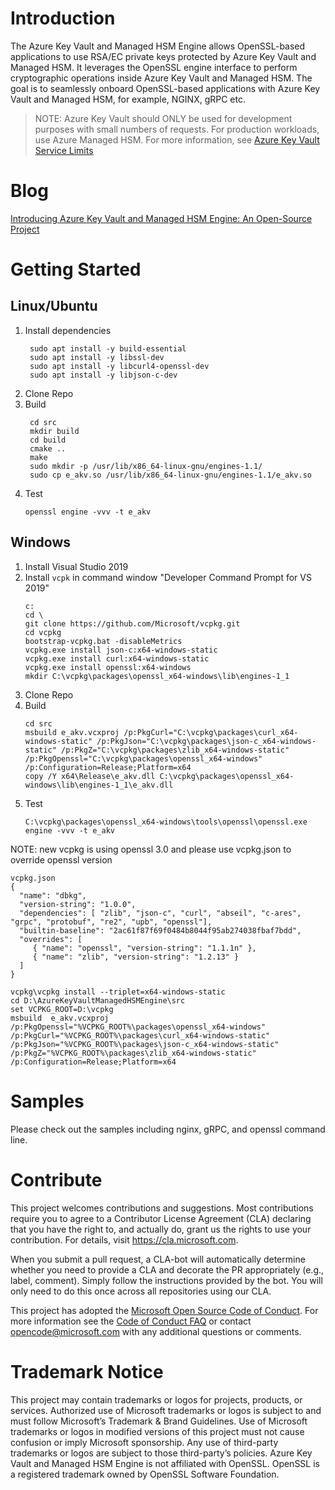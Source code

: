 # Introduction 
The Azure Key Vault and Managed HSM Engine allows OpenSSL-based applications to use RSA/EC private keys protected by Azure Key Vault and Managed HSM. It leverages the OpenSSL engine interface to perform cryptographic operations inside Azure Key Vault and Managed HSM. The goal is to seamlessly onboard OpenSSL-based applications with Azure Key Vault and Managed HSM, for example, NGINX, gRPC etc.

> NOTE: Azure Key Vault should ONLY be used for development purposes with small numbers of requests. For production workloads, use Azure Managed HSM. For more information, see [Azure Key Vault Service Limits](https://docs.microsoft.com/en-us/azure/key-vault/general/service-limits)

# Blog
[Introducing Azure Key Vault and Managed HSM Engine: An Open-Source Project](https://techcommunity.microsoft.com/t5/azure-confidential-computing/introducing-azure-key-vault-and-managed-hsm-engine-an-open/ba-p/3032273)

# Getting Started

## Linux/Ubuntu

1. Install dependencies
   ```
    sudo apt install -y build-essential
    sudo apt install -y libssl-dev
    sudo apt install -y libcurl4-openssl-dev
    sudo apt install -y libjson-c-dev
   ```
2. Clone Repo
3. Build
   ```
    cd src
    mkdir build
    cd build
    cmake ..
    make
    sudo mkdir -p /usr/lib/x86_64-linux-gnu/engines-1.1/
    sudo cp e_akv.so /usr/lib/x86_64-linux-gnu/engines-1.1/e_akv.so
   ```
4. Test
   ```
   openssl engine -vvv -t e_akv
   ```

## Windows

1. Install Visual Studio 2019
2. Install `vcpk` in command window "Developer Command Prompt for VS 2019"
    ```
    c:
    cd \
    git clone https://github.com/Microsoft/vcpkg.git
    cd vcpkg
    bootstrap-vcpkg.bat -disableMetrics
    vcpkg.exe install json-c:x64-windows-static
    vcpkg.exe install curl:x64-windows-static
    vcpkg.exe install openssl:x64-windows
    mkdir C:\vcpkg\packages\openssl_x64-windows\lib\engines-1_1
    ```
3. Clone Repo
4. Build 
   ```
   cd src
   msbuild e_akv.vcxproj /p:PkgCurl="C:\vcpkg\packages\curl_x64-windows-static" /p:PkgJson="C:\vcpkg\packages\json-c_x64-windows-static" /p:PkgZ="C:\vcpkg\packages\zlib_x64-windows-static" /p:PkgOpenssl="C:\vcpkg\packages\openssl_x64-windows" /p:Configuration=Release;Platform=x64
   copy /Y x64\Release\e_akv.dll C:\vcpkg\packages\openssl_x64-windows\lib\engines-1_1\e_akv.dll
   ```
5. Test 
   ```
   C:\vcpkg\packages\openssl_x64-windows\tools\openssl\openssl.exe engine -vvv -t e_akv
   ```
   
NOTE: new vcpkg is using openssl 3.0 and please use vcpkg.json to override openssl version
```
vcpkg.json
{ 
  "name": "dbkg", 
  "version-string": "1.0.0", 
  "dependencies": [ "zlib", "json-c", "curl", "abseil", "c-ares", "grpc", "protobuf", "re2", "upb", "openssl"],
  "builtin-baseline": "2ac61f87f69f0484b8044f95ab274038fbaf7bdd", 
  "overrides": [ 
     { "name": "openssl", "version-string": "1.1.1n" },
     { "name": "zlib", "version-string": "1.2.13" }
  ] 
} 

vcpkg\vcpkg install --triplet=x64-windows-static
cd D:\AzureKeyVaultManagedHSMEngine\src
set VCPKG_ROOT=D:\vcpkg
msbuild  e_akv.vcxproj /p:PkgOpenssl="%VCPKG_ROOT%\packages\openssl_x64-windows" /p:PkgCurl="%VCPKG_ROOT%\packages\curl_x64-windows-static" /p:PkgJson="%VCPKG_ROOT%\packages\json-c_x64-windows-static" /p:PkgZ="%VCPKG_ROOT%\packages\zlib_x64-windows-static" /p:Configuration=Release;Platform=x64
```
# Samples

Please check out the samples including nginx, gRPC, and openssl command line.

# Contribute

This project welcomes contributions and suggestions. Most contributions require you to
agree to a Contributor License Agreement (CLA) declaring that you have the right to,
and actually do, grant us the rights to use your contribution. For details, visit
https://cla.microsoft.com.

When you submit a pull request, a CLA-bot will automatically determine whether you need
to provide a CLA and decorate the PR appropriately (e.g., label, comment). Simply follow the
instructions provided by the bot. You will only need to do this once across all repositories using our CLA.

This project has adopted the [Microsoft Open Source Code of Conduct](https://opensource.microsoft.com/codeofconduct/).
For more information see the [Code of Conduct FAQ](https://opensource.microsoft.com/codeofconduct/faq/)
or contact [opencode@microsoft.com](mailto:opencode@microsoft.com) with any additional questions or comments.

# Trademark Notice

This project may contain trademarks or logos for projects, products, or services. Authorized use of Microsoft trademarks or logos is subject to and must follow Microsoft’s Trademark & Brand Guidelines. Use of Microsoft trademarks or logos in modified versions of this project must not cause confusion or imply Microsoft sponsorship. Any use of third-party trademarks or logos are subject to those third-party’s policies. Azure Key Vault and Managed HSM Engine is not affiliated with OpenSSL. OpenSSL is a registered trademark owned by OpenSSL Software Foundation.

